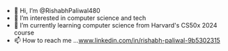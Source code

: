 - 👋 Hi, I’m @RishabhPaliwal480
- 👀 I’m interested in computer science and tech
- 🌱 I’m currently learning computer science from Harvard's CS50x 2024 course
- 📫 How to reach me ...www.linkedin.com/in/rishabh-paliwal-9b5302315


<!---
RishabhPaliwal480/RishabhPaliwal480 is a ✨ special ✨ repository because its `README.md` (this file) appears on your GitHub profile.
You can click the Preview link to take a look at your changes.
--->
